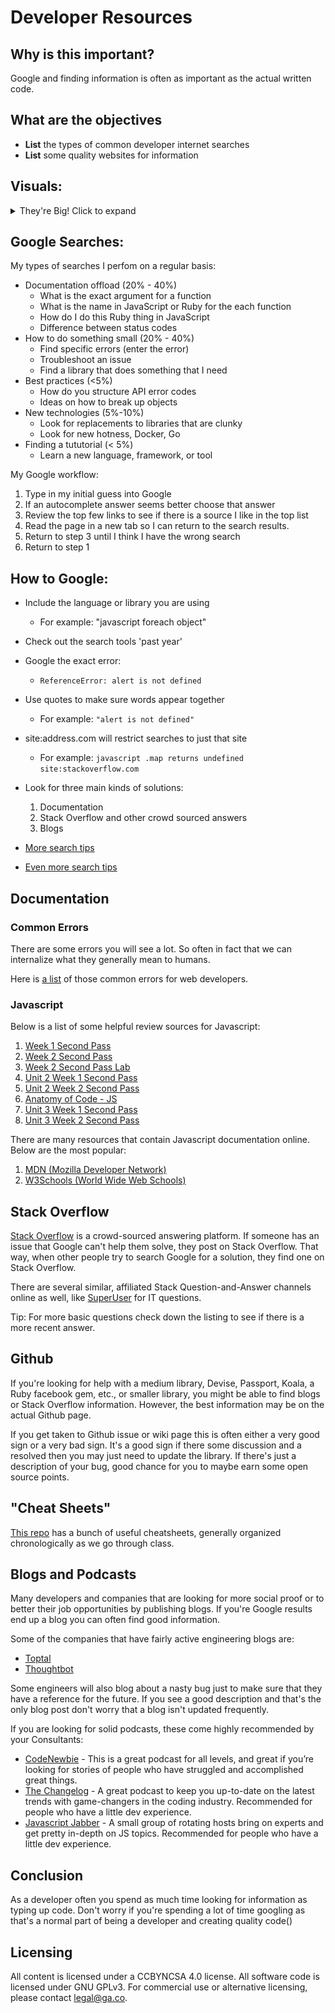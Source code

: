 # Developer Resources

## Why is this important?
Google and finding information is often as important as the actual written code. 

## What are the objectives
- **List** the types of common developer internet searches
- **List** some quality websites for information

## Visuals:
<details><summary>They're Big! Click to expand</summary>

  ![The Stack](img/TheStack.png)

  ![MVC](img/MVC.png)

  ![Routing](img/Routing.png)

  ![Mongo](img/Mongo.png)
  
</details>

## Google Searches: 
[Comment]: # (9:10) 

My types of searches I perfom on a regular basis:
- Documentation offload (20% - 40%)
  - What is the exact argument for a function
  - What is the name in JavaScript or Ruby for the each function
  - How do I do this Ruby thing in JavaScript
  - Difference between status codes
- How to do something small (20% - 40%)
  - Find specific errors (enter the error)
  - Troubleshoot an issue
  - Find a library that does something that I need
- Best practices (<5%)
  - How do you structure API error codes
  - Ideas on how to break up objects
- New technologies (5%-10%)
  - Look for replacements to libraries that are clunky
  - Look for new hotness, Docker, Go 
- Finding a tututorial (< 5%)
  - Learn a new language, framework, or tool

My Google workflow:

1. Type in my initial guess into Google
2. If an autocomplete answer seems better choose that answer
3. Review the top few links to see if there is a source I like in the top list 
4. Read the page in a new tab so I can return to the search results.
5. Return to step 3 until I think I have the wrong search
6. Return to step 1 

[CFU]: # (Ask for other workflows)

## How to Google:

  - Include the language or library you are using
    - For example: "javascript foreach object"

  - Check out the search tools 'past year'

  - Google the exact error:
    - `ReferenceError: alert is not defined`

  - Use quotes to make sure words appear together
    - For example: `"alert is not defined"`

  - site:address.com will restrict searches to just that site
    - For example: `javascript .map returns undefined site:stackoverflow.com`

  - Look for three main kinds of solutions:

    1. Documentation
    2. Stack Overflow and other crowd sourced answers
    3. Blogs
    
  - [More search tips](http://motto.time.com/4116259/google-search/)
  - [Even more search tips](http://www.digitaltrends.com/computing/the-35-best-google-search-tips-and-tricks/)

## Documentation

### Common Errors

There are some errors you will see a lot.  So often in fact that we can internalize what they generally mean to humans.

Here is [a list](https://github.com/den-wdi-2/developer-resources/blob/master/common_errors.md) of those common errors for web developers.

### Javascript

Below is a list of some helpful review sources for Javascript:

1. [Week 1 Second Pass](https://github.com/den-wdi-5/week1_secondPass)
1. [Week 2 Second Pass](https://github.com/den-wdi-4/week2_secondPass)
3. [Week 2 Second Pass Lab](https://github.com/den-materials/wdi5_w2_secondPassLab)
2. [Unit 2 Week 1 Second Pass](https://github.com/den-wdi-2/unit2_week1_secondpass)
3. [Unit 2 Week 2 Second Pass](https://github.com/den-wdi-2/unit2_week2_secondpass)
2. [Anatomy of Code - JS](http://www.anatomyofcode.com/)
5. [Unit 3 Week 1 Second Pass](https://github.com/den-wdi-2/unit3_week1_secondpass)
1. [Unit 3 Week 2 Second Pass](https://github.com/den-wdi-2/unit3_week2_secondpass)

There are many resources that contain Javascript documentation online.  Below are the most popular:

1. [MDN (Mozilla Developer Network)](https://developer.mozilla.org/en-US/docs/Web/JavaScript)
2. [W3Schools (World Wide Web Schools)](http://www.w3schools.com/js/default.asp)


## Stack Overflow
[Comment]: # (9:20) 

[Stack Overflow](http://stackoverflow.com/) is a crowd-sourced answering platform.  If someone has an issue that Google 
can't help them solve, they post on Stack Overflow.  That way, when other people try to search Google for a solution, 
they find one on Stack Overflow.

There are several similar, affiliated Stack Question-and-Answer channels online as well, like 
[SuperUser](http://superuser.com/) for IT questions.

Tip: For more basic questions check down the listing to see if there is a more recent answer.

## Github

If you're looking for help with a medium library, Devise, Passport, Koala, a Ruby facebook gem, etc., or smaller 
library, you might be able to find blogs or Stack Overflow information. However, the best information may be on the 
actual Github page. 

If you get taken to Github issue or wiki page this is often either a very good sign or a very bad 
sign. It's a good sign if there some discussion and a resolved then you may just need to update the library. If there's 
just a description of your bug, good chance for you to maybe earn some open source points.

## "Cheat Sheets"

[This repo](https://github.com/den-materials/WDI-cheat-sheets) has a bunch of useful cheatsheets, generally organized chronologically as we go through class.

## Blogs and Podcasts
[CFU]: # (Ask students for blogs)
[Comment]: # (9:25) 
Many developers and companies that are looking for more social proof or to better their job opportunities by publishing 
blogs. If you're Google results end up a blog you can often find good information.

Some of the companies that have fairly active engineering blogs are:

* [Toptal](https://www.toptal.com/blog)
* [Thoughtbot](https://robots.thoughtbot.com/)

Some engineers will also blog about a nasty bug just to make sure that they have a reference for the future. If you see
a good description and that's the only blog post don't worry that a blog isn't updated frequently.

If you are looking for solid podcasts, these come highly recommended by your Consultants:

* [CodeNewbie](http://www.codenewbie.org/) - This is a great podcast for all levels, and great if you’re looking for stories of people who have struggled and accomplished great things.
* [The Changelog](https://changelog.com/) -  A great podcast to keep you up-to-date on the latest trends with game-changers in the coding industry.  Recommended for people who have a little dev experience.
* [Javascript Jabber](https://devchat.tv/js-jabber) - A small group of rotating hosts bring on experts and get pretty in-depth on JS topics.  Recommended for people who have a little dev experience.

## Conclusion  
[Comment]: # (9:30) 

As a developer often you spend as much time looking for information as typing up code. Don't worry if you're spending a 
lot of time googling as that's a normal part of being a developer and creating quality code()

## Licensing
All content is licensed under a CC­BY­NC­SA 4.0 license.
All software code is licensed under GNU GPLv3. For commercial use or alternative licensing, please contact legal@ga.co.
